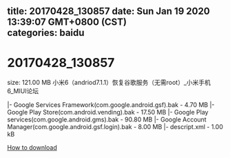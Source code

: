 
title: 20170428_130857
date: Sun Jan 19 2020 13:39:07 GMT+0800 (CST)    
categories: baidu
---

# 20170428_130857
size: 121.00 MB
 小米6（andriod7.1.1）恢复谷歌服务（无需root）_小米手机6_MIUI论坛
 
|- Google Services Framework(com.google.android.gsf).bak - 4.70 MB
|- Google Play Store(com.android.vending).bak - 17.50 MB
|- Google Play services(com.google.android.gms).bak - 90.80 MB
|- Google Account Manager(com.google.android.gsf.login).bak - 8.00 MB
|- descript.xml - 1.00 kB

[How to download](https://bpcam.bemobtrk.com/go/2ceec3aa-1ca2-46d6-b9ff-aaa5c184517c?jno=3961)